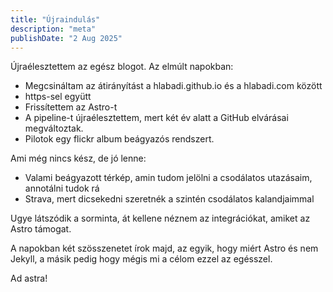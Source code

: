 ```yaml
---
title: "Újraindulás"
description: "meta"
publishDate: "2 Aug 2025"
---
```


Újraélesztettem az egész blogot. Az elmúlt napokban:

* Megcsináltam az átirányítást a hlabadi.github.io és a hlabadi.com között
* https-sel együtt
* Frissítettem az Astro-t
* A pipeline-t újraélesztettem, mert két év alatt a GitHub elvárásai megváltoztak.
* Pilotok egy flickr album beágyazós rendszert.

Ami még nincs kész, de jó lenne:

* Valami beágyazott térkép, amin tudom jelölni a csodálatos utazásaim, annotálni tudok rá
* Strava, mert dicsekedni szeretnék a szintén csodálatos kalandjaimmal

Ugye látszódik a sorminta, át kellene néznem az integrációkat, amiket az Astro támogat.

A napokban két szösszenetet írok majd, az egyik, hogy miért Astro és nem Jekyll, a másik pedig hogy mégis mi a célom ezzel az egésszel.

Ad astra!